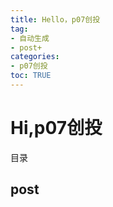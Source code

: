 ```yaml
---
title: Hello，p07创投
tag: 
- 自动生成
- post+
categories:
- p07创投
toc: TRUE
---
```

<h1 id="hip07创投">Hi,p07创投</h1>
<div class="contents">
<p>目录</p>
</div>
<div class="section-numbering">

</div>
<h2 id="post">post</h2>
